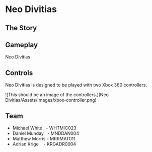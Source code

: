 # Neo Divitias

## The Story


## Gameplay
Neo Divitias 

## Controls
Neo Divitias is designed to be played with two Xbox 360 controllers.

![This should be an image of the controllers.](Neo Divitias/Assets/Images/xbox-controller.png)

## Team

* Michael White     &nbsp;        - WHTMIC023
* Daniel Munday     &nbsp;        - MNDDAN004
* Matthew Morris                  - MRRMAT011
* Adrian Krige      &nbsp;&nbsp;  - KRGADR0004
